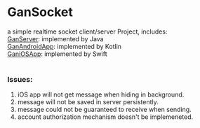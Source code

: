 # GanSocket
a simple realtime socket client/server Project, includes:<br>
<a href="https://github.com/xattacker/GanSocket/tree/main/GanServer">GanServer</a>: implemented by Java<br>
<a href="https://github.com/xattacker/GanSocket/tree/main/GanAndroidApp">GanAndroidApp</a>: implemented by Kotlin<br>
<a href="https://github.com/xattacker/GanSocket/tree/main/GaniOSApp">GaniOSApp</a>: implemented by Swift
<br><br>
### Issues:<br>
1. iOS app will not get message when hiding in background.
2. message will not be saved in server persistently.
3. message could not be guaranteed to receive when sending.
4. account authorization mechanism doesn't be implemeneted.
